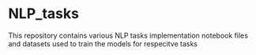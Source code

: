 # NLP_tasks
This repository contains various NLP tasks implementation notebook files and datasets used to train the models for respecitve tasks
